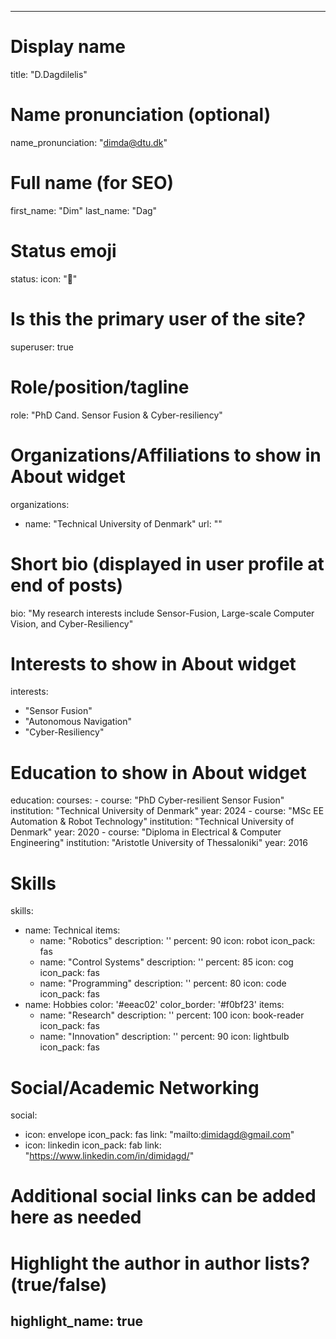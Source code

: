 
---
# Display name
title: "D.Dagdilelis"

# Name pronunciation (optional)
name_pronunciation: "dimda@dtu.dk"

# Full name (for SEO)
first_name: "Dim"
last_name: "Dag"

# Status emoji
status:
  icon: "🤖"

# Is this the primary user of the site?
superuser: true

# Role/position/tagline
role: "PhD Cand. Sensor Fusion & Cyber-resiliency"

# Organizations/Affiliations to show in About widget
organizations:
  - name: "Technical University of Denmark"
    url: ""

# Short bio (displayed in user profile at end of posts)
bio: "My research interests include Sensor-Fusion, Large-scale Computer Vision, and Cyber-Resiliency"

# Interests to show in About widget
interests:
  - "Sensor Fusion"
  - "Autonomous Navigation"
  - "Cyber-Resiliency"

# Education to show in About widget
education:
  courses:
    - course: "PhD Cyber-resilient Sensor Fusion"
      institution: "Technical University of Denmark"
      year: 2024
    - course: "MSc EE Automation & Robot Technology"
      institution: "Technical University of Denmark"
      year: 2020
    - course: "Diploma in Electrical & Computer Engineering"
      institution: "Aristotle University of Thessaloniki"
      year: 2016

# Skills
skills:
  - name: Technical
    items:
      - name: "Robotics"
        description: ''
        percent: 90
        icon: robot
        icon_pack: fas
      - name: "Control Systems"
        description: ''
        percent: 85
        icon: cog
        icon_pack: fas
      - name: "Programming"
        description: ''
        percent: 80
        icon: code
        icon_pack: fas
  - name: Hobbies
    color: '#eeac02'
    color_border: '#f0bf23'
    items:
      - name: "Research"
        description: ''
        percent: 100
        icon: book-reader
        icon_pack: fas
      - name: "Innovation"
        description: ''
        percent: 90
        icon: lightbulb
        icon_pack: fas

# Social/Academic Networking
social:
  - icon: envelope
    icon_pack: fas
    link: "mailto:dimidagd@gmail.com"
  - icon: linkedin
    icon_pack: fab
    link: "https://www.linkedin.com/in/dimidagd/"
  # Additional social links can be added here as needed

# Highlight the author in author lists? (true/false)
highlight_name: true
---